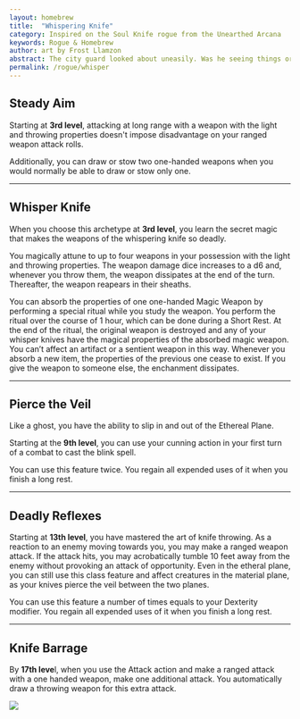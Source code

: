 ```yaml
---
layout: homebrew
title:  "Whispering Knife"
category: Inspired on the Soul Knife rogue from the Unearthed Arcana
keywords: Rogue & Homebrew
author: art by Frost Llamzon
abstract: The city guard looked about uneasily. Was he seeing things or did a stealthy figure just duck behind that pillar? Suddenly, a dart like object hit the guard in the throat and even as he fell, a figure slipped through the entrance into the treasure room.
permalink: /rogue/whisper
---
```





## Steady Aim

<i class="ra ra-targeted"></i> Starting at **3rd level**, attacking at long range with a weapon with the light and throwing properties doesn't impose disadvantage on your ranged weapon attack rolls.


Additionally, you can draw or stow two one-handed weapons when you would normally be able to draw or stow only one.

___

## Whisper Knife

<i class="ra ra-daggers"></i> When you choose this archetype at **3rd level**, you learn the secret magic that makes the weapons of the whispering knife so deadly.

You magically attune to up to four weapons in your possession with the light and throwing properties. The weapon damage dice increases to a d6 and, whenever you throw them, the weapon dissipates at the end of the turn. Thereafter, the weapon reapears in their sheaths.


You can absorb the properties of one one-handed Magic Weapon by performing a special ritual while you study the weapon. You perform the ritual over the course of 1 hour, which can be done during a Short Rest. At the end of the ritual, the original weapon is destroyed and any of your whisper knives have the magical properties of the absorbed magic weapon. You can’t affect an artifact or a sentient weapon in this way. 
Whenever you absorb a new item, the properties of the previous one cease to exist.
If you give the weapon to someone else, the enchanment dissipates.



___


## Pierce the Veil

<i class="ra ra-player-teleport"></i> Like a ghost, you have the ability to slip in and out of the Ethereal Plane. 

Starting at the **9th level**, you can use your cunning action in your first turn of a combat to cast the blink spell. 


You can use this feature twice. You regain all expended uses of it when you finish a long rest.


___

## Deadly Reflexes

<i class="ra ra-hood"></i> Starting at **13th level**, you have mastered the art of knife throwing. As a reaction to an enemy moving towards you, you may make a ranged weapon attack. If the attack hits, you may acrobatically tumble 10 feet away from the enemy without provoking an attack of opportunity. Even in the etheral plane, you can still use this class feature and affect creatures in the material plane, as your knives pierce the veil between the two planes.

You can use this feature a number of times equals to your Dexterity modifier.
You regain all expended uses of it when you finish a long rest.

___


## Knife Barrage

<i class="ra ra-kunai"></i> By **17th leve**l, when you use the Attack action and make a ranged attack with a one handed weapon, make one additional attack. You automatically draw a throwing weapon for this extra attack.


  
<img
  src='https://i.pinimg.com/564x/22/c3/cf/22c3cf602fc3acd0e57fd6da618af4a0.jpg'
  style='overflow: hidden; mix-blend-mode:multiply'
/>  
  
  
